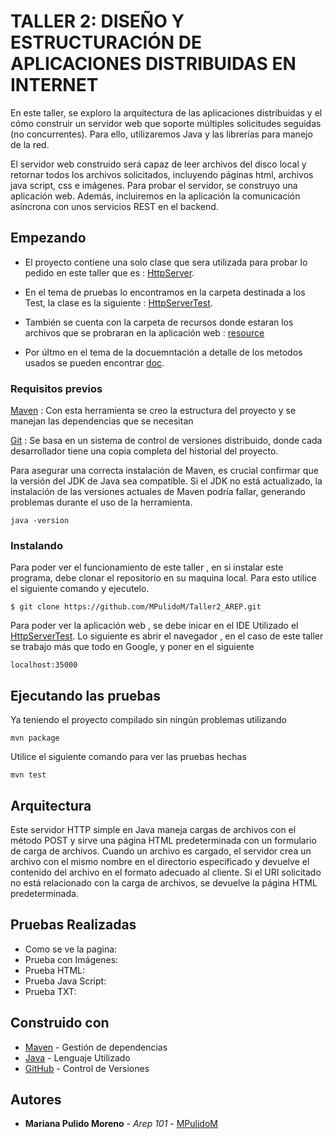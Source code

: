 # TALLER 2: DISEÑO Y ESTRUCTURACIÓN DE APLICACIONES DISTRIBUIDAS EN INTERNET

En este taller, se exploro la arquitectura de las aplicaciones distribuidas y el cómo construir un servidor web que soporte múltiples solicitudes seguidas (no concurrentes). Para ello, utilizaremos Java y las librerías para manejo de la red.

El servidor web construido será capaz de leer archivos del disco local y retornar todos los archivos solicitados, incluyendo páginas html, archivos java script, css e imágenes. Para probar el servidor, se construyo una aplicación web. Además, incluiremos en la aplicación la comunicación asíncrona con unos servicios REST en el backend.

## Empezando

- El proyecto contiene una solo clase que sera utilizada para probar lo pedido en este taller  que es : [HttpServer](https://github.com/MPulidoM/Taller2_AREP/blob/main/Taller2_AREP/src/main/java/edu/escuelaing/arem/ASE/app/HttpServer.java).
  
- En el tema de pruebas lo encontramos en la carpeta destinada a los Test, la clase es la siguiente :  [HttpServerTest](https://github.com/MPulidoM/Taller2_AREP/blob/main/Taller2_AREP/src/test/java/edu/escuelaing/arem/ASE/app/HttpServerTest.java).
  
- También se cuenta con la carpeta de recursos donde estaran los archivos que se probraran en la aplicación web : [resource](https://github.com/MPulidoM/Taller2_AREP/tree/main/Taller2_AREP/src/main/resource)
  
- Por últmo en el tema de la docuemntación a detalle de los metodos usados se pueden encontrar [doc](https://github.com/MPulidoM/Taller2_AREP/tree/main/Taller2_AREP/doc).

   
### Requisitos previos

[Maven](https://maven.apache.org/) : Con esta herramienta se creo la estructura del proyecto y se manejan las dependencias que se necesitan

[Git](https://git-scm.com/) : Se basa en un sistema de control de versiones distribuido, donde cada desarrollador tiene una copia completa del historial del proyecto.

Para asegurar una correcta instalación de Maven, es crucial confirmar que la versión del JDK de Java sea compatible. Si el JDK no está actualizado, la instalación de las versiones actuales de Maven podría fallar, generando problemas durante el uso de la herramienta.
```
java -version 
```

### Instalando

Para poder ver el funcionamiento de este taller , en si instalar este programa, debe clonar el repositorio en su maquina local. Para esto utilice el siguiente comando y ejecutelo.

```
$ git clone https://github.com/MPulidoM/Taller2_AREP.git
```
Para poder ver la aplicación web , se debe inicar en el IDE Utilizado el [HttpServerTest](https://github.com/MPulidoM/Taller2_AREP/blob/main/Taller2_AREP/src/test/java/edu/escuelaing/arem/ASE/app/HttpServerTest.java). Lo siguiente es abrir el navegador , en el caso de este taller se trabajo más que todo en Google, y poner en el siguiente 
```
localhost:35000
```

## Ejecutando las pruebas

Ya teniendo el proyecto compilado sin ningún problemas utilizando 
```
mvn package
```
Utilice el siguiente comando para ver las pruebas hechas
```
mvn test
```

## Arquitectura

Este servidor HTTP simple en Java maneja cargas de archivos con el método POST y sirve una página HTML predeterminada con un formulario de carga de archivos. Cuando un archivo es cargado, el servidor crea un archivo con el mismo nombre en el directorio especificado y devuelve el contenido del archivo en el formato adecuado al cliente. Si el URI solicitado no está relacionado con la carga de archivos, se devuelve la página HTML predeterminada.

## Pruebas Realizadas

- Como se ve la pagina:
- Prueba con Imágenes:
- Prueba HTML:
- Prueba Java Script:
- Prueba TXT: 
  


## Construido con

* [Maven](https://maven.apache.org/) - Gestión de dependencias
* [Java](https://www.java.com/es/) - Lenguaje Utilizado
* [GitHub](https://git-scm.com/) - Control de Versiones



## Autores

* **Mariana Pulido Moreno** - *Arep 101* - [MPulidoM](https://github.com/MPulidoM)
